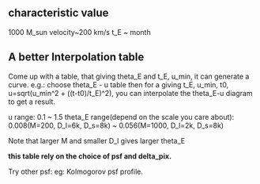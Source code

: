 ## characteristic value

1000 M_sun
velocity~200 km/s
t_E ~ month

## A better Interpolation table
Come up with a table, that giving theta_E and t_E, u_min, it can generate a curve.
e.g.: choose theta_E - u table
then for a giving t_E, u_min, t0, u=sqrt(u_min^2 + ((t-t0)/t_E)^2), you can interpolate the theta_E-u diagram to get a result.

u range: 0.1 ~ 1.5
theta_E range(depend on the scale you care about): 0.008(M=200, D_l=6k, D_s=8k) ~ 0.056(M=1000, D_l=2k, D_s=8k)

Note that larger M and smaller D_l gives larger theta_E

**this table rely on the choice of psf and delta_pix.**

Try other psf: eg: Kolmogorov psf profile.
